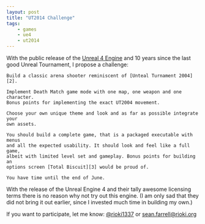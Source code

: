 ```yaml
---
layout: post
title: "UT2014 Challenge"
tags:
    - games
    - ue4
    - ut2014
---
```


With the public release of the [Unreal 4 Engine][1] and 10 years since
the last good Unreal Tournament, I propose a challenge: 

    Build a classic arena shooter reminiscent of [Unteal Turnament 2004][2]. 
  
    Implement Death Match game mode with one map, one weapon and one character.
    Bonus points for implementing the exact UT2004 movement.
    
    Choose your own unique theme and look and as far as possible integrate your
    own assets.
    
    You should build a complete game, that is a packaged executable with menus 
    and all the expected usability. It should look and feel like a full game, 
    albeit with limited level set and gameplay. Bonus points for building an 
    options screen [Total Biscuit][3] would be proud of. 
    
    You have time until the end of June.

With the release of the Unreal Engine 4 and their tally awesome licensing terms
there is no reason why not try out this engine. (I am only sad that they did not
bring it out earlier, since I invested much time in building my own.)

If you want to participate, let me know: [@rioki1337][4] or 
[sean.farrell@rioki.org][5]

[1]: http://www.unrealengine.com/
[2]: http://en.wikipedia.org/wiki/Unreal_Tournament_2004
[3]: http://www.youtube.com/user/TotalHalibut
[4]: http://twitter.com/rioki1337
[5]: mailto:sean.farrell@rioki.org
